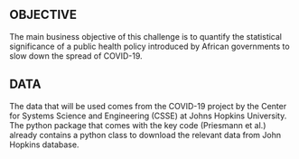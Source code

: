 ## OBJECTIVE
The main business objective of this challenge is to quantify the statistical significance of a public health policy introduced by African governments to slow down the spread of COVID-19. 

## DATA
The data that will be used comes from the COVID-19 project by the Center for Systems Science and Engineering (CSSE) at Johns Hopkins University.  The python package that comes with the key code (Priesmann et al.) already contains a python class to download the relevant data from John Hopkins database. 
